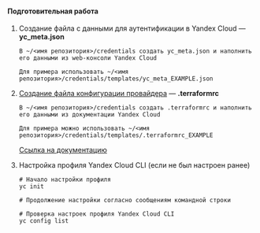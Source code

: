 <!-- Подготовительная работа -->

#### Подготовительная работа

1. Создание файла с данными для аутентификации в Yandex Cloud — **yc_meta.json**

       В ~/<имя репозитория>/credentials создать yc_meta.json и наполнить его данными из web-консоли Yandex Cloud
       
       Для примера использовать ~/<имя репозитория>/credentials/templates/yc_meta_EXAMPLE.json

2. [Создание файла конфигурации провайдера](https://yandex.cloud/ru/docs/ydb/terraform/install "Провайдер устанавливает соединение с YDB и предоставляет API-методы.") — **.terraformrc**

       В ~/<имя репозитория>/credentials создать .terraformrc и наполнить его данными из документации Yandex Cloud

       Для примера можно использовать ~/<имя репозитория>/credentials/templates/.terraformrc_EXAMPLE

    [Ссылка на документацию](https://yandex.cloud/ru/docs/ydb/terraform/install)

3. Настройка профиля Yandex Cloud CLI  (если не был настроен ранее)

       # Начало настройки профиля
       yc init

       # Продолжение настройки согласно сообщениям командной строки

       # Проверка настроек профиля Yandex Cloud CLI
       yc config list